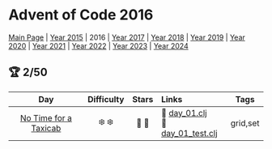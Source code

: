 # Advent of Code 2016

[Main Page](https://adventofcode.com/2016) | [Year 2015](/src/aoclj/year_2015/) | 2016 | [Year 2017](/src/aoclj/year_2017/) | [Year 2018](/src/aoclj/year_2018/) | [Year 2019](/src/aoclj/year_2019/) | [Year 2020](/src/aoclj/year_2020/) | [Year 2021](/src/aoclj/year_2021/) | [Year 2022](/src/aoclj/year_2022/) | [Year 2023](/src/aoclj/year_2023/) | [Year 2024](/src/aoclj/year_2024/)

## :trophy: 2/50

| Day | Difficulty | Stars | Links | Tags |
|:---: | :---: | :---: | :--- | :----: |
[No Time for a Taxicab](http://www.adventofcode.com/2016/day/1)|:snowflake: :snowflake:|:star2: :star2:|:small_orange_diamond: [day_01.clj](/src/aoclj/year_2016/day_01.clj) <br /> :small_orange_diamond: [day_01_test.clj](/test/aoclj/year_2016/day_01_test.clj)|grid,set
